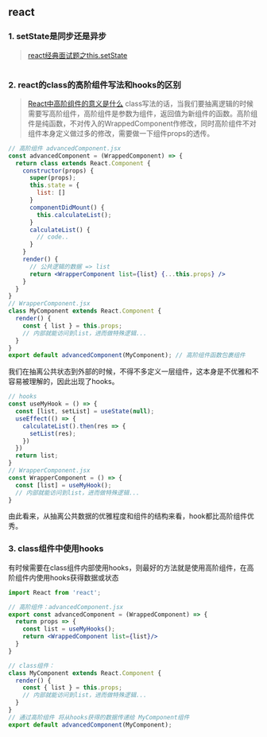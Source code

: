 ## react

### 1. setState是同步还是异步
> [react经典面试题之this.setState](https://juejin.cn/post/6920521739453612040)
```js

```

### 2. react的class的高阶组件写法和hooks的区别
> [React中高阶组件的意义是什么](https://www.zhihu.com/question/269715069?sort=created)
class写法的话，当我们要抽离逻辑的时候需要写高阶组件，高阶组件是参数为组件，返回值为新组件的函数。高阶组件是纯函数，不对传入的WrappedComponent作修改，同时高阶组件不对组件本身定义做过多的修改，需要做一下组件props的透传。
```jsx
// 高阶组件 advancedComponent.jsx
const advancedComponent = (WrappedComponent) => {
  return class extends React.Component {
    constructor(props) {
      super(props);
      this.state = {
        list: []
      }
      componentDidMount() {
        this.calculateList();
      }
      calculateList() {
        // code..
      }
    }
    render() {
      // 公共逻辑的数据 => list
      return <WrapperComponent list={list} {...this.props} />
    }
  }
}
// WrapperComponent.jsx
class MyComponent extends React.Component {
  render() {
    const { list } = this.props;
    // 内部就能访问到list，进而做特殊逻辑...
  }
}
export default advancedComponent(MyComponent); // 高阶组件函数包裹组件
```
我们在抽离公共状态到外部的时候，不得不多定义一层组件，这本身是不优雅和不容易被理解的，因此出现了hooks。
```jsx
// hooks
const useMyHook = () => {
  const [list, setList] = useState(null);
  useEffect(() => {
    calculateList().then(res => {
      setList(res);
    })
  })
  return list;
}
// WrapperComponent.jsx
const WrapperComponent = () => {
  const [list] = useMyHook();
  // 内部就能访问到list，进而做特殊逻辑...
}
```
由此看来，从抽离公共数据的优雅程度和组件的结构来看，hook都比高阶组件优秀。
### 3. class组件中使用hooks
有时候需要在class组件内部使用hooks，则最好的方法就是使用高阶组件，在高阶组件内使用hooks获得数据或状态
```jsx
import React from 'react';

// 高阶组件：advancedComponent.jsx
export const advancedComponent = (WrappedComponent) => {
  return props => {
    const list = useMyHooks();
    return <WrappedComponent list={list}/>
  }
}

// class组件：
class MyComponent extends React.Component {
  render() {
    const { list } = this.props;
    // 内部就能访问到list，进而做特殊逻辑...
  }
}
// 通过高阶组件 将从hooks获得的数据传递给 MyComponent组件
export default advancedComponent(MyComponent);
```
